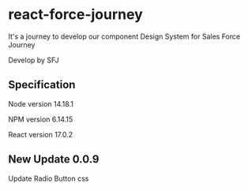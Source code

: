 # react-force-journey
It's a journey to develop our component Design System for Sales Force Journey

Develop by SFJ

## Specification
Node version 14.18.1

NPM version 6.14.15

React version 17.0.2

## New Update 0.0.9
Update Radio Button css